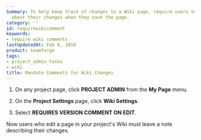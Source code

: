 ```yaml
---
Summary: To help keep track of changes to a Wiki page, require users to record a comment
  about their changes when they save the page.
category: ''
id: requirewikicomment
keywords:
- require wiki comments
lastUpdatedAt: Feb 6, 2018
product: teamforge
tags:
- project_admin_tasks
- wiki
title: Mandate Comments for Wiki Changes
---
```



1. On any project page, click **PROJECT ADMIN** from the **My Page** menu.

2. On the **Project Settings** page, click **Wiki Settings**.

3. Select **REQUIRES VERSION COMMENT ON EDIT**.

Now users who edit a page in your project's Wiki must leave a note describing their changes.

